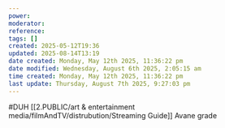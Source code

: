 ```yaml
---
power: 
moderator: 
reference: 
tags: []
created: 2025-05-12T19:36
updated: 2025-08-14T13:19
date created: Monday, May 12th 2025, 11:36:22 pm
date modified: Wednesday, August 6th 2025, 2:05:15 am
time created: Monday, May 12th 2025, 11:36:22 pm
last update: Thursday, August 7th 2025, 9:27:03 pm
---
```

#DUH 
[[2.PUBLIC/art & entertainment media/filmAndTV/distrubution/Streaming Guide]]
Avane grade
